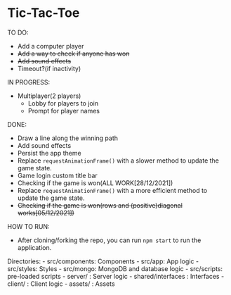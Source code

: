 # Tic-Tac-Toe

TO DO:
- Add a computer player 
- ~~Add a way to check if anyone has won~~
- ~~Add sound effects~~
- Timeout?(if inactivity)


IN PROGRESS:
- Multiplayer(2 players)
	- Lobby for players to join
	- Prompt for player names

DONE:
- Draw a line along the winning path
- Add sound effects 
- Persist the app theme
- Replace `requestAnimationFrame()` with a slower method to update the game state. 
- Game login custom title bar
- Checking if the game is won(ALL WORK[28/12/2021]) 
- Replace `requestAnimationFrame()` with a more efficient method to update the game state. 
- ~~Checking if the game is won(rows and (positive)diagonal works[05/12/2021])~~

HOW TO RUN:
 - After cloning/forking the repo, you can run `npm start` to run the application.


Directories:
	- src/components: Components
	- src/app: App logic
	- src/styles: Styles
	- src/mongo: MongoDB and database logic
	- src/scripts: pre-loaded scripts
	- server/ : Server logic
	- shared/interfaces : Interfaces
	- client/ : Client logic
	- assets/ : Assets
